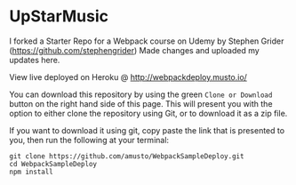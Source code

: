 # UpStarMusic
I forked a Starter Repo for a Webpack course on Udemy by Stephen Grider (https://github.com/stephengrider)
Made changes and uploaded my updates here.

View live deployed on Heroku @ http://webpackdeploy.musto.io/

You can download this repository by using the green `Clone or Download` button on the right hand side of this page.  This will present you with the option to either clone the repository using Git, or to download it as a zip file.

If you want to download it using git, copy paste the link that is presented to you, then run the following at your terminal:

```
git clone https://github.com/amusto/WebpackSampleDeploy.git
cd WebpackSampleDeploy
npm install
```
